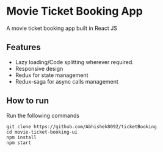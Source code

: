 # Movie Ticket Booking App
A movie ticket booking app built in React JS

## Features
 - Lazy loading/Code splitting wherever required.
 - Responsive design
 - Redux for state management
 - Redux-saga for async calls management

 ## How to run
 Run the following commands
 ```
git clone https://github.com/Abhishek8092/ticketBooking
cd movie-ticket-booking-ui
npm install
npm start
 ```